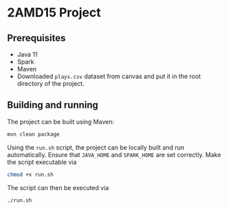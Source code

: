 # 2AMD15 Project

## Prerequisites

* Java 11
* Spark
* Maven
* Downloaded `plays.csv` dataset from canvas and put it in the root directory of the project.

## Building and running

The project can be built using Maven:

```bash
mvn clean package
```

Using the `run.sh` script, the project can be locally built and run automatically.
Ensure that `JAVA_HOME` and `SPARK_HOME` are set correctly.
Make the script executable via

```bash
chmod +x run.sh
```

The script can then be executed via

```bash
./run.sh
```
